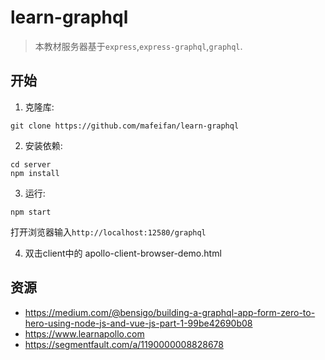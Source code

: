 # learn-graphql

> 本教材服务器基于`express`,`express-graphql`,`graphql`.

## 开始

1. 克隆库:

```shell
git clone https://github.com/mafeifan/learn-graphql
```

2. 安装依赖:

```shell
cd server 
npm install
```

3. 运行:

```shell
npm start
```

打开浏览器输入`http://localhost:12580/graphql`

4. 双击client中的 apollo-client-browser-demo.html

## 资源

* https://medium.com/@bensigo/building-a-graphql-app-form-zero-to-hero-using-node-js-and-vue-js-part-1-99be42690b08
* https://www.learnapollo.com
* https://segmentfault.com/a/1190000008828678
